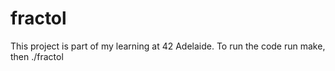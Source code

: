 # fractol
This project is part of my learning at 42 Adelaide. To run the code run make, then ./fractol
